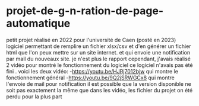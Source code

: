 # projet-de-g-n-ration-de-page-automatique
petit projet réalisé en 2022 pour l'université de Caen (posté en 2023)
logiciel permettant de remplire un fichier xlsx/csv et d'en générer un fichier html que l'on peux mettre sur un site internet. 
et qui envoie une notification par mail du nouveaux site. 
je n'est plus le rapport
cependant, j'avais réalisé 2 vidéo pour montré le fonctionnement du logiciel
ce logiciel n'avais pas été fini . 
voici les deux vidéo:
-https://youtu.be/HJRj7012bjw 
qui montre le fonctionnement général
-https://youtu.be/9Q2jSRWGCx8
qui montre l'envoie de mail pour notification
il est possible que la version disponible ne soit pas exactement la même que dans les vidéo, les fichier du projet on été perdu pour la plus part
